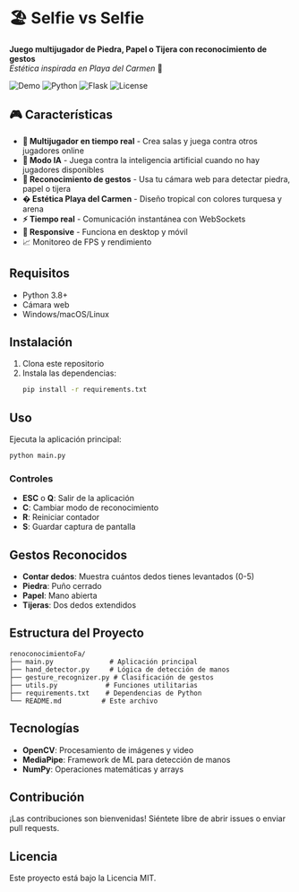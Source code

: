 # 🏖️ Selfie vs Selfie

**Juego multijugador de Piedra, Papel o Tijera con reconocimiento de gestos**  
_Estética inspirada en Playa del Carmen_ 🌊

![Demo](https://img.shields.io/badge/Status-Ready_for_Deployment-brightgreen)
![Python](https://img.shields.io/badge/Python-3.8+-blue)
![Flask](https://img.shields.io/badge/Flask-2.3.3-red)
![License](https://img.shields.io/badge/License-MIT-yellow)

## 🎮 Características

- **🤝 Multijugador en tiempo real** - Crea salas y juega contra otros jugadores online
- **🤖 Modo IA** - Juega contra la inteligencia artificial cuando no hay jugadores disponibles
- **📸 Reconocimiento de gestos** - Usa tu cámara web para detectar piedra, papel o tijera
- **�️ Estética Playa del Carmen** - Diseño tropical con colores turquesa y arena
- **⚡ Tiempo real** - Comunicación instantánea con WebSockets
- **📱 Responsive** - Funciona en desktop y móvil
- 📈 Monitoreo de FPS y rendimiento

## Requisitos

- Python 3.8+
- Cámara web
- Windows/macOS/Linux

## Instalación

1. Clona este repositorio
2. Instala las dependencias:
   ```bash
   pip install -r requirements.txt
   ```

## Uso

Ejecuta la aplicación principal:

```bash
python main.py
```

### Controles

- **ESC** o **Q**: Salir de la aplicación
- **C**: Cambiar modo de reconocimiento
- **R**: Reiniciar contador
- **S**: Guardar captura de pantalla

## Gestos Reconocidos

- **Contar dedos**: Muestra cuántos dedos tienes levantados (0-5)
- **Piedra**: Puño cerrado
- **Papel**: Mano abierta
- **Tijeras**: Dos dedos extendidos

## Estructura del Proyecto

```
renoconocimientoFa/
├── main.py              # Aplicación principal
├── hand_detector.py     # Lógica de detección de manos
├── gesture_recognizer.py # Clasificación de gestos
├── utils.py            # Funciones utilitarias
├── requirements.txt    # Dependencias de Python
└── README.md          # Este archivo
```

## Tecnologías

- **OpenCV**: Procesamiento de imágenes y video
- **MediaPipe**: Framework de ML para detección de manos
- **NumPy**: Operaciones matemáticas y arrays

## Contribución

¡Las contribuciones son bienvenidas! Siéntete libre de abrir issues o enviar pull requests.

## Licencia

Este proyecto está bajo la Licencia MIT.
